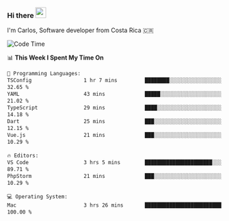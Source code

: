 ### Hi there <img src="https://media.giphy.com/media/hvRJCLFzcasrR4ia7z/giphy.gif" width="25px" height="25px">

I'm Carlos, Software developer from Costa Rica 🇨🇷

[//]: # (<a href="https://app.daily.dev/carum98"><img src="https://github.com/carum98/carum98/blob/main/devcard.svg" width="400" alt="Carlos Umaña Acevedo's Dev Card"/></a>)


<!--START_SECTION:waka-->
![Code Time](http://img.shields.io/badge/Code%20Time-13%2C365%20hrs%204%20mins-blue)

📊 **This Week I Spent My Time On** 

```text
💬 Programming Languages: 
TSConfig                 1 hr 7 mins         ████████░░░░░░░░░░░░░░░░░   32.65 % 
YAML                     43 mins             █████░░░░░░░░░░░░░░░░░░░░   21.02 % 
TypeScript               29 mins             ████░░░░░░░░░░░░░░░░░░░░░   14.18 % 
Dart                     25 mins             ███░░░░░░░░░░░░░░░░░░░░░░   12.15 % 
Vue.js                   21 mins             ███░░░░░░░░░░░░░░░░░░░░░░   10.29 % 

🔥 Editors: 
VS Code                  3 hrs 5 mins        ██████████████████████░░░   89.71 % 
PhpStorm                 21 mins             ███░░░░░░░░░░░░░░░░░░░░░░   10.29 % 

💻 Operating System: 
Mac                      3 hrs 26 mins       █████████████████████████   100.00 % 
```


<!--END_SECTION:waka-->

